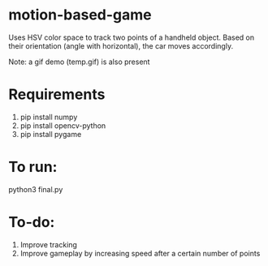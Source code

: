 # motion-based-game
Uses HSV color space to track two points of a handheld object. Based on their orientation (angle with horizontal), the car moves accordingly.

Note: a gif demo (temp.gif) is also present

# Requirements
1. pip install numpy
2. pip install opencv-python
3. pip install pygame

# To run:
python3 final.py

# To-do:
1. Improve tracking
2. Improve gameplay by increasing speed after a certain number of points
